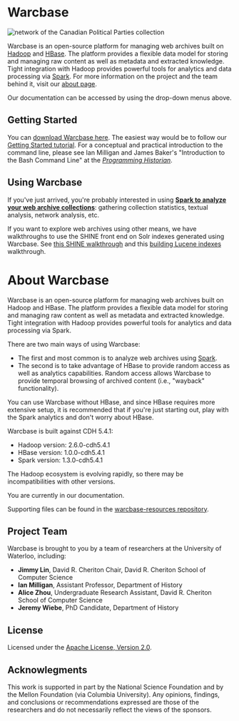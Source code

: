 # Warcbase

![network of the Canadian Political Parties collection](https://raw.githubusercontent.com/web-archive-group/WAHR/master/images/cpppig-visualization-small.png)

Warcbase is an open-source platform for managing web archives built on [Hadoop](https://hadoop.apache.org/) and [HBase](https://hbase.apache.org/). The platform provides a flexible data model for storing and managing raw content as well as metadata and extracted knowledge. Tight integration with Hadoop provides powerful tools for analytics and data processing via [Spark](http://spark.apache.org/). For more information on the project and the team behind it, visit our [about page](./about/).

Our documentation can be accessed by using the drop-down menus above.

## Getting Started
You can [download Warcbase here](https://github.com/lintool/warcbase). The easiest way would be to follow our [Getting Started tutorial](./Getting-Started/). For a conceptual and practical introduction to the command line, please see Ian Milligan and James Baker's "Introduction to the Bash Command Line" at the [*Programming Historian*](http://programminghistorian.org/lessons/intro-to-bash).

## Using Warcbase
If you've just arrived, you're probably interested in using [**Spark to analyze your web archive collections**](./Analyzing-Web-Archives-with-Spark/): gathering collection statistics, textual analysis, network analysis, etc.

If you want to explore web archives using other means, we have walkthroughs to use the SHINE front end on Solr indexes generated using Warcbase. See [this SHINE walkthrough](./Shine-Installing-Shine-Frontend-on-OS-X/) and this [building Lucene indexes](./Building-Lucene-Indexes-Using-Hadoop/) walkthrough.

# About Warcbase
Warcbase is an open-source platform for managing web archives built on Hadoop and HBase. The platform provides a flexible data model for storing and managing raw content as well as metadata and extracted knowledge. Tight integration with Hadoop provides powerful tools for analytics and data processing via Spark.

There are two main ways of using Warcbase:

+ The first and most common is to analyze web archives using [Spark](http://spark.apache.org/).
+ The second is to take advantage of HBase to provide random access as well as analytics capabilities. Random access allows Warcbase to provide temporal browsing of archived content (i.e., "wayback" functionality).

You can use Warcbase without HBase, and since HBase requires more extensive setup, it is recommended that if you're just starting out, play with the Spark analytics and don't worry about HBase.

Warcbase is built against CDH 5.4.1:

+ Hadoop version: 2.6.0-cdh5.4.1
+ HBase version: 1.0.0-cdh5.4.1
+ Spark version: 1.3.0-cdh5.4.1

The Hadoop ecosystem is evolving rapidly, so there may be incompatibilities with other versions.

You are currently in our documentation.

Supporting files can be found in the [warcbase-resources repository](https://github.com/lintool/warcbase-resources).

## Project Team

Warcbase is brought to you by a team of researchers at the University of Waterloo, including:

- **Jimmy Lin**, David R. Cheriton Chair, David R. Cheriton School of Computer Science
- **Ian Milligan**, Assistant Professor, Department of History
- **Alice Zhou**, Undergraduate Research Assistant, David R. Cheriton School of Computer Science
- **Jeremy Wiebe**, PhD Candidate, Department of History

## License

Licensed under the [Apache License, Version 2.0](http://www.apache.org/licenses/LICENSE-2.0).

## Acknowlegments

This work is supported in part by the National Science Foundation and by the Mellon Foundation (via Columbia University). Any opinions, findings, and conclusions or recommendations expressed are those of the researchers and do not necessarily reflect the views of the sponsors.
